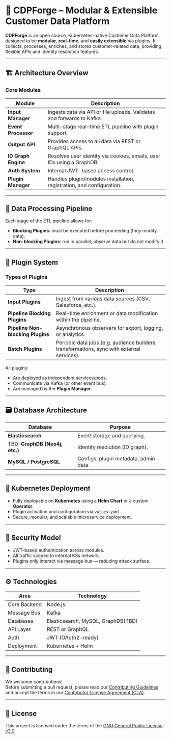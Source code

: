 # 🧩 CDPForge – Modular & Extensible Customer Data Platform

**CDPForge** is an open source, Kubernetes-native Customer Data Platform designed to be **modular**, **real-time**, and **easily extensible** via plugins. It collects, processes, enriches, and stores customer-related data, providing flexible APIs and identity resolution features.

---

## 🏗️ Architecture Overview

### Core Modules

| Module            | Description |
|-------------------|-------------|
| **Input Manager**   | Ingests data via API or file uploads. Validates and forwards to Kafka. |
| **Event Processor** | Multi-stage real-time ETL pipeline with plugin support. |
| **Output API**      | Provides access to all data via REST or GraphQL APIs. |
| **ID Graph Engine** | Resolves user identity via cookies, emails, user IDs using a GraphDB. |
| **Auth System**     | Internal JWT-based access control. |
| **Plugin Manager**  | Handles plugin/modules installation, registration, and configuration. |

---

## 🔁 Data Processing Pipeline

Each stage of the ETL pipeline allows for:

- **Blocking Plugins**: must be executed before proceeding (they modify data).
- **Non-blocking Plugins**: run in parallel; observe data but do not modify it.

---

## 🔌 Plugin System

### Types of Plugins

| Type               | Description |
|--------------------|-------------|
| **Input Plugins**    | Ingest from various data sources (CSV, Salesforce, etc.). |
| **Pipeline Blocking Plugins** | Real-time enrichment or data modification within the pipeline. |
| **Pipeline Non-blocking Plugins** | Asynchronous observers for export, logging, or analytics. |
| **Batch Plugins**    | Periodic data jobs (e.g. audience builders, transformations, sync with external services). |

All plugins:
- Are deployed as independent services/pods.
- Communicate via Kafka (or other event bus).
- Are managed by the **Plugin Manager**.

---

## 🗃️ Database Architecture

| Database         | Purpose |
|------------------|---------|
| **Elasticsearch** | Event storage and querying. |
| TBD: **GraphDB (Neo4j, etc.)**   | Identity resolution (ID graph). |
| **MySQL / PostgreSQL**      | Configs, plugin metadata, admin data. |
---

## 🚀 Kubernetes Deployment

- Fully deployable on **Kubernetes** using a **Helm Chart** or a custom **Operator**.
- Plugin activation and configuration via `values.yaml`.
- Secure, modular, and scalable microservice deployment.

---

## 🔐 Security Model

- JWT-based authentication across modules.
- All traffic scoped to internal K8s network.
- Plugins only interact via message bus — reducing attack surface.

---

## ⚙️ Technologies

| Area             | Technology |
|------------------|------------|
| Core Backend     | Node.js |
| Message Bus      | Kafka   |
| Databases        | Elasticsearch, MySQL, GraphDB(TBD) |
| API Layer        | REST or GraphQL |
| Auth             | JWT (OAuth2-ready) |
| Deployment       | Kubernetes + Helm |

---

## 🤝 Contributing

We welcome contributions!  
Before submitting a pull request, please read our [Contributing Guidelines](CONTRIBUTING.md) and accept the terms in our [Contributor License Agreement (CLA)](CLA.md).

---

## 📄 License

This project is licensed under the terms of the [GNU General Public License v3.0](LICENSE).
